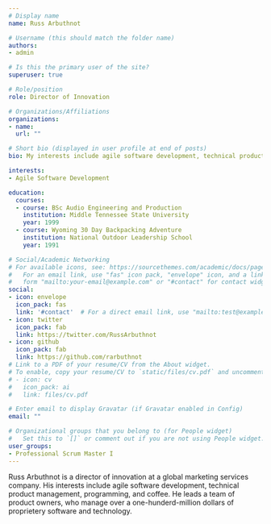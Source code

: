 ```yaml
---
# Display name
name: Russ Arbuthnot

# Username (this should match the folder name)
authors:
- admin

# Is this the primary user of the site?
superuser: true

# Role/position
role: Director of Innovation

# Organizations/Affiliations
organizations:
- name: 
  url: ""

# Short bio (displayed in user profile at end of posts)
bio: My interests include agile software development, technical product management, programming, and coffee.

interests:
- Agile Software Development

education:
  courses:
  - course: BSc Audio Engineering and Production
    institution: Middle Tennessee State University
    year: 1999
  - course: Wyoming 30 Day Backpacking Adventure
    institution: National Outdoor Leadership School
    year: 1991

# Social/Academic Networking
# For available icons, see: https://sourcethemes.com/academic/docs/page-builder/#icons
#   For an email link, use "fas" icon pack, "envelope" icon, and a link in the
#   form "mailto:your-email@example.com" or "#contact" for contact widget.
social:
- icon: envelope
  icon_pack: fas
  link: '#contact'  # For a direct email link, use "mailto:test@example.org".
- icon: twitter
  icon_pack: fab
  link: https://twitter.com/RussArbuthnot
- icon: github
  icon_pack: fab
  link: https://github.com/rarbuthnot
# Link to a PDF of your resume/CV from the About widget.
# To enable, copy your resume/CV to `static/files/cv.pdf` and uncomment the lines below.
# - icon: cv
#   icon_pack: ai
#   link: files/cv.pdf

# Enter email to display Gravatar (if Gravatar enabled in Config)
email: ""

# Organizational groups that you belong to (for People widget)
#   Set this to `[]` or comment out if you are not using People widget.
user_groups:
- Professional Scrum Master I
---
```


Russ Arbuthnot is a director of innovation at a global marketing services company. His interests include agile software development, technical product management, programming, and coffee. He leads a team of product owners, who manage over a one-hunderd-million dollars of proprietery software and technology.
